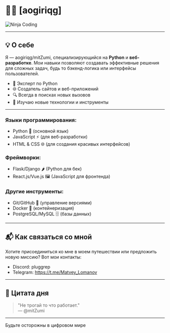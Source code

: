 # 🕵️‍♂️ [aogiriqg] 

![Ninja Coding](https://i.pinimg.com/originals/de/e7/85/dee7851208617e0febcb569fd10ded72.gif)

---

## 💡 О себе

Я — aogiriqg/mitZumi, специализирующийся на **Python** и **веб-разработке**. Мои навыки позволяют создавать эффективные решения для сложных задач, будь то бэкенд-логика или интерфейсы пользователей.

- 🐍 Эксперт по Python
- 🌐 Создатель сайтов и веб-приложений
- 🔍 Всегда в поисках новых вызовов
- 🌱 Изучаю новые технологии и инструменты

---

### Языки программирования:
- Python 🐍 (основной язык)
- JavaScript ⚡ (для веб-разработки)
- HTML & CSS 🌐 (для создания красивых интерфейсов)

### Фреймворки:
- Flask/Django 🌶️ (Python для бек)
- React.js/Vue.js 🖼️ (JavaScript для фронтенда)

### Другие инструменты:
- Git/GitHub 🌲 (управление версиями)
- Docker 🐳 (контейнеризация)
- PostgreSQL/MySQL 🗄️ (базы данных)

---

## 📬 Как связаться со мной

Хотите присоединиться ко мне в моем путешествии или предложить новую миссию? Вот мои контакты:

- Discord: pluggrep
- Telegram: https://t.me/Matvey_Lomanov

---

## 📜 Цитата дня

> "Не трогай то что работает."  
> — @mitZumi

---

Будьте осторожны в цифровом мире
